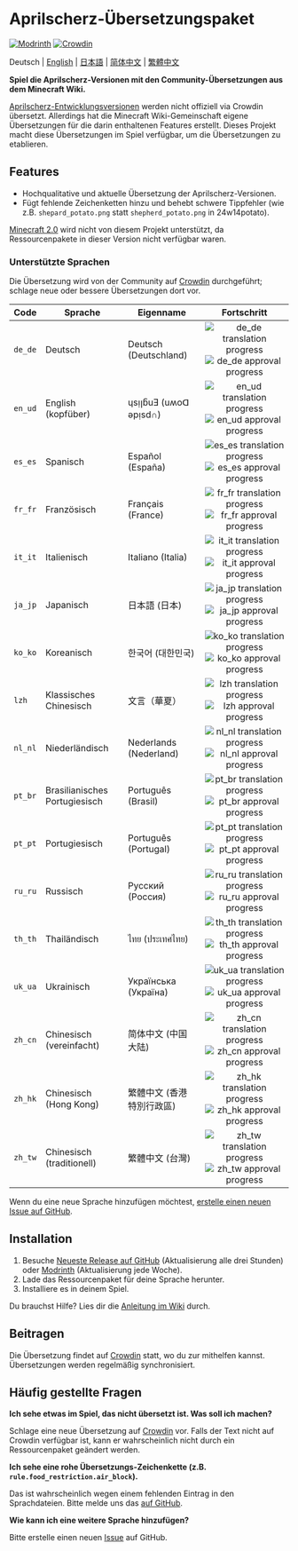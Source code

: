 # Aprilscherz-Übersetzungspaket
[![Modrinth](https://img.shields.io/modrinth/dt/april-fools-translation?label=Modrinth&color=darkgreen&labelColor=black&logo=modrinth)](https://modrinth.com/mod/april-fools-translation)
[![Crowdin](https://badges.crowdin.net/mcaf-resourcepack/localized.svg)](https://crowdin.com/project/mcaf-resourcepack)

Deutsch | [English](README.md) | [日本語](README.ja.md) | [简体中文](README.zh-hans.md) | [繁體中文](README.zh-hant.md)

**Spiel die Aprilscherz-Versionen mit den Community-Übersetzungen aus dem Minecraft Wiki.**

[Aprilscherz-Entwicklungsversionen](https://de.minecraft.wiki/w/Easter_Eggs#Aprilscherze) werden nicht offiziell via Crowdin übersetzt. Allerdings hat die Minecraft Wiki-Gemeinschaft eigene Übersetzungen für die darin enthaltenen Features erstellt. Dieses Projekt macht diese Übersetzungen im Spiel verfügbar, um die Übersetzungen zu etablieren.

## Features

- Hochqualitative und aktuelle Übersetzung der Aprilscherz-Versionen.
- Fügt fehlende Zeichenketten hinzu und behebt schwere Tippfehler (wie z.B. `shepard_potato.png` statt `shepherd_potato.png` in 24w14potato).

[Minecraft 2.0](https://de.minecraft.wiki/w/Minecraft_2.0) wird nicht von diesem Projekt unterstützt, da Ressourcenpakete in dieser Version nicht verfügbar waren.

### Unterstützte Sprachen

Die Übersetzung wird von der Community auf [Crowdin](https://crowdin.com/project/mcaf-resourcepack) durchgeführt; schlage neue oder bessere Übersetzungen dort vor.

| Code | Sprache | Eigenname | Fortschritt |
| --- | --- | --- | :---: |
| `de_de` | Deutsch | Deutsch (Deutschland) | ![de_de translation progress](https://img.shields.io/badge/dynamic/json?url=https%3A%2F%2Fbadges.awesome-crowdin.com%2Fstats-15691355-777584-update.json&query=%24.progress.0.data.translationProgress&style=flat&logo=crowdin&label=translated&color=blue) ![de_de approval progress](https://img.shields.io/badge/dynamic/json?url=https%3A%2F%2Fbadges.awesome-crowdin.com%2Fstats-15691355-777584-update.json&query=%24.progress.0.data.approvalProgress&style=flat&logo=crowdin&label=approved&color=darkgreen) |
| `en_ud` | English (kopfüber) | ɥsᴉꞁᵷuƎ (uʍoᗡ ǝpᴉsd∩) | ![en_ud translation progress](https://img.shields.io/badge/dynamic/json?url=https%3A%2F%2Fbadges.awesome-crowdin.com%2Fstats-15691355-777584-update.json&query=%24.progress.1.data.translationProgress&style=flat&logo=crowdin&label=translated&color=blue) ![en_ud approval progress](https://img.shields.io/badge/dynamic/json?url=https%3A%2F%2Fbadges.awesome-crowdin.com%2Fstats-15691355-777584-update.json&query=%24.progress.1.data.approvalProgress&style=flat&logo=crowdin&label=approved&color=darkgreen) |
| `es_es` | Spanisch | Español (España) | ![es_es translation progress](https://img.shields.io/badge/dynamic/json?url=https%3A%2F%2Fbadges.awesome-crowdin.com%2Fstats-15691355-777584-update.json&query=%24.progress.2.data.translationProgress&style=flat&logo=crowdin&label=translated&color=blue) ![es_es approval progress](https://img.shields.io/badge/dynamic/json?url=https%3A%2F%2Fbadges.awesome-crowdin.com%2Fstats-15691355-777584-update.json&query=%24.progress.2.data.approvalProgress&style=flat&logo=crowdin&label=approved&color=darkgreen) |
| `fr_fr` | Französisch | Français (France) | ![fr_fr translation progress](https://img.shields.io/badge/dynamic/json?url=https%3A%2F%2Fbadges.awesome-crowdin.com%2Fstats-15691355-777584-update.json&query=%24.progress.3.data.translationProgress&style=flat&logo=crowdin&label=translated&color=blue) ![fr_fr approval progress](https://img.shields.io/badge/dynamic/json?url=https%3A%2F%2Fbadges.awesome-crowdin.com%2Fstats-15691355-777584-update.json&query=%24.progress.3.data.approvalProgress&style=flat&logo=crowdin&label=approved&color=darkgreen) |
| `it_it` | Italienisch | Italiano (Italia) | ![it_it translation progress](https://img.shields.io/badge/dynamic/json?url=https%3A%2F%2Fbadges.awesome-crowdin.com%2Fstats-15691355-777584-update.json&query=%24.progress.4.data.translationProgress&style=flat&logo=crowdin&label=translated&color=blue) ![it_it approval progress](https://img.shields.io/badge/dynamic/json?url=https%3A%2F%2Fbadges.awesome-crowdin.com%2Fstats-15691355-777584-update.json&query=%24.progress.4.data.approvalProgress&style=flat&logo=crowdin&label=approved&color=darkgreen) |
| `ja_jp` | Japanisch | 日本語 (日本) | ![ja_jp translation progress](https://img.shields.io/badge/dynamic/json?url=https%3A%2F%2Fbadges.awesome-crowdin.com%2Fstats-15691355-777584-update.json&query=%24.progress.5.data.translationProgress&style=flat&logo=crowdin&label=translated&color=blue) ![ja_jp approval progress](https://img.shields.io/badge/dynamic/json?url=https%3A%2F%2Fbadges.awesome-crowdin.com%2Fstats-15691355-777584-update.json&query=%24.progress.5.data.approvalProgress&style=flat&logo=crowdin&label=approved&color=darkgreen) |
| `ko_ko` | Koreanisch | 한국어 (대한민국) | ![ko_ko translation progress](https://img.shields.io/badge/dynamic/json?url=https%3A%2F%2Fbadges.awesome-crowdin.com%2Fstats-15691355-777584-update.json&query=%24.progress.6.data.translationProgress&style=flat&logo=crowdin&label=translated&color=blue) ![ko_ko approval progress](https://img.shields.io/badge/dynamic/json?url=https%3A%2F%2Fbadges.awesome-crowdin.com%2Fstats-15691355-777584-update.json&query=%24.progress.6.data.approvalProgress&style=flat&logo=crowdin&label=approved&color=darkgreen) |
| `lzh` | Klassisches Chinesisch | 文言（華夏）| ![lzh translation progress](https://img.shields.io/badge/dynamic/json?url=https%3A%2F%2Fbadges.awesome-crowdin.com%2Fstats-15691355-777584-update.json&query=%24.progress.7.data.translationProgress&style=flat&logo=crowdin&label=translated&color=blue) ![lzh approval progress](https://img.shields.io/badge/dynamic/json?url=https%3A%2F%2Fbadges.awesome-crowdin.com%2Fstats-15691355-777584-update.json&query=%24.progress.7.data.approvalProgress&style=flat&logo=crowdin&label=approved&color=darkgreen) |
| `nl_nl` | Niederländisch | Nederlands (Nederland) | ![nl_nl translation progress](https://img.shields.io/badge/dynamic/json?url=https%3A%2F%2Fbadges.awesome-crowdin.com%2Fstats-15691355-777584-update.json&query=%24.progress.8.data.translationProgress&style=flat&logo=crowdin&label=translated&color=blue) ![nl_nl approval progress](https://img.shields.io/badge/dynamic/json?url=https%3A%2F%2Fbadges.awesome-crowdin.com%2Fstats-15691355-777584-update.json&query=%24.progress.8.data.approvalProgress&style=flat&logo=crowdin&label=approved&color=darkgreen) |
| `pt_br` | Brasilianisches Portugiesisch | Português (Brasil) | ![pt_br translation progress](https://img.shields.io/badge/dynamic/json?url=https%3A%2F%2Fbadges.awesome-crowdin.com%2Fstats-15691355-777584-update.json&query=%24.progress.9.data.translationProgress&style=flat&logo=crowdin&label=translated&color=blue) ![pt_br approval progress](https://img.shields.io/badge/dynamic/json?url=https%3A%2F%2Fbadges.awesome-crowdin.com%2Fstats-15691355-777584-update.json&query=%24.progress.9.data.approvalProgress&style=flat&logo=crowdin&label=approved&color=darkgreen) |
| `pt_pt` | Portugiesisch | Português (Portugal) | ![pt_pt translation progress](https://img.shields.io/badge/dynamic/json?url=https%3A%2F%2Fbadges.awesome-crowdin.com%2Fstats-15691355-777584-update.json&query=%24.progress.10.data.translationProgress&style=flat&logo=crowdin&label=translated&color=blue) ![pt_pt approval progress](https://img.shields.io/badge/dynamic/json?url=https%3A%2F%2Fbadges.awesome-crowdin.com%2Fstats-15691355-777584-update.json&query=%24.progress.10.data.approvalProgress&style=flat&logo=crowdin&label=approved&color=darkgreen) |
| `ru_ru` | Russisch | Русский (Россия) | ![ru_ru translation progress](https://img.shields.io/badge/dynamic/json?url=https%3A%2F%2Fbadges.awesome-crowdin.com%2Fstats-15691355-777584-update.json&query=%24.progress.11.data.translationProgress&style=flat&logo=crowdin&label=translated&color=blue) ![ru_ru approval progress](https://img.shields.io/badge/dynamic/json?url=https%3A%2F%2Fbadges.awesome-crowdin.com%2Fstats-15691355-777584-update.json&query=%24.progress.11.data.approvalProgress&style=flat&logo=crowdin&label=approved&color=darkgreen) |
| `th_th` | Thailändisch | ไทย (ประเทศไทย) | ![th_th translation progress](https://img.shields.io/badge/dynamic/json?url=https%3A%2F%2Fbadges.awesome-crowdin.com%2Fstats-15691355-777584-update.json&query=%24.progress.12.data.translationProgress&style=flat&logo=crowdin&label=translated&color=blue) ![th_th approval progress](https://img.shields.io/badge/dynamic/json?url=https%3A%2F%2Fbadges.awesome-crowdin.com%2Fstats-15691355-777584-update.json&query=%24.progress.12.data.approvalProgress&style=flat&logo=crowdin&label=approved&color=darkgreen) |
| `uk_ua` | Ukrainisch | Українська (Україна) | ![uk_ua translation progress](https://img.shields.io/badge/dynamic/json?url=https%3A%2F%2Fbadges.awesome-crowdin.com%2Fstats-15691355-777584-update.json&query=%24.progress.13.data.translationProgress&style=flat&logo=crowdin&label=translated&color=blue) ![uk_ua approval progress](https://img.shields.io/badge/dynamic/json?url=https%3A%2F%2Fbadges.awesome-crowdin.com%2Fstats-15691355-777584-update.json&query=%24.progress.13.data.approvalProgress&style=flat&logo=crowdin&label=approved&color=darkgreen) |
| `zh_cn` | Chinesisch (vereinfacht) | 简体中文 (中国大陆) | ![zh_cn translation progress](https://img.shields.io/badge/dynamic/json?url=https%3A%2F%2Fbadges.awesome-crowdin.com%2Fstats-15691355-777584-update.json&query=%24.progress.14.data.translationProgress&style=flat&logo=crowdin&label=translated&color=blue) ![zh_cn approval progress](https://img.shields.io/badge/dynamic/json?url=https%3A%2F%2Fbadges.awesome-crowdin.com%2Fstats-15691355-777584-update.json&query=%24.progress.14.data.approvalProgress&style=flat&logo=crowdin&label=approved&color=darkgreen) |
| `zh_hk` | Chinesisch (Hong Kong) | 繁體中文 (香港特別行政區) | ![zh_hk translation progress](https://img.shields.io/badge/dynamic/json?url=https%3A%2F%2Fbadges.awesome-crowdin.com%2Fstats-15691355-777584-update.json&query=%24.progress.15.data.translationProgress&style=flat&logo=crowdin&label=translated&color=blue) ![zh_hk approval progress](https://img.shields.io/badge/dynamic/json?url=https%3A%2F%2Fbadges.awesome-crowdin.com%2Fstats-15691355-777584-update.json&query=%24.progress.15.data.approvalProgress&style=flat&logo=crowdin&label=approved&color=darkgreen) |
| `zh_tw` | Chinesisch (traditionell) | 繁體中文 (台灣) | ![zh_tw translation progress](https://img.shields.io/badge/dynamic/json?url=https%3A%2F%2Fbadges.awesome-crowdin.com%2Fstats-15691355-777584-update.json&query=%24.progress.16.data.translationProgress&style=flat&logo=crowdin&label=translated&color=blue) ![zh_tw approval progress](https://img.shields.io/badge/dynamic/json?url=https%3A%2F%2Fbadges.awesome-crowdin.com%2Fstats-15691355-777584-update.json&query=%24.progress.16.data.approvalProgress&style=flat&logo=crowdin&label=approved&color=darkgreen) |

Wenn du eine neue Sprache hinzufügen möchtest, [erstelle einen neuen Issue auf GitHub](https://github.com/mc-wiki/mcaf-resourcepack/issues).

## Installation

1. Besuche [Neueste Release auf GitHub](https://github.com/mc-wiki/mcaf-resourcepack/releases/latest) (Aktualisierung alle drei Stunden) oder [Modrinth](https://modrinth.com/resourcepack/april-fools-translation) (Aktualisierung jede Woche).
2. Lade das Ressourcenpaket für deine Sprache herunter.
3. Installiere es in deinem Spiel.

Du brauchst Hilfe? Lies dir die [Anleitung im Wiki](https://minecraft.wiki/w/Tutorial:Loading_a_resource_pack) durch.

## Beitragen

Die Übersetzung findet auf [Crowdin](https://crowdin.com/project/mcaf-resourcepack) statt, wo du zur mithelfen kannst. Übersetzungen werden regelmäßig synchronisiert.

## Häufig gestellte Fragen

**Ich sehe etwas im Spiel, das nicht übersetzt ist. Was soll ich machen?**

Schlage eine neue Übersetzung auf [Crowdin](https://crowdin.com/project/mcaf-resourcepack) vor. Falls der Text nicht auf Crowdin verfügbar ist, kann er wahrscheinlich nicht durch ein Ressourcenpaket geändert werden.

**Ich sehe eine rohe Übersetzungs-Zeichenkette (z.B. `rule.food_restriction.air_block`).**

Das ist wahrscheinlich wegen einem fehlenden Eintrag in den Sprachdateien. Bitte melde uns das [auf GitHub](https://github.com/mc-wiki/mcaf-resourcepack/issues).

**Wie kann ich eine weitere Sprache hinzufügen?**

Bitte erstelle einen neuen [Issue](https://github.com/mc-wiki/mcaf-resourcepack/issues) auf GitHub.
